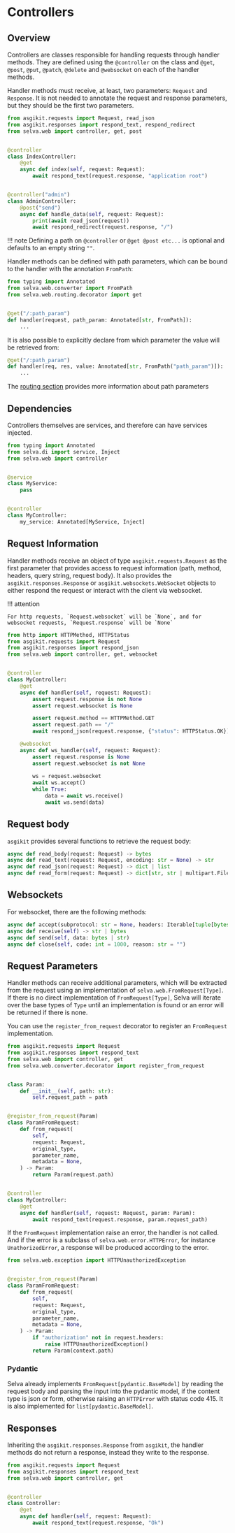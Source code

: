 # Controllers

## Overview

Controllers are classes responsible for handling requests through handler methods.
They are defined using the `@controller` on the class and `@get`, `@post`, `@put`,
`@patch`, `@delete` and `@websocket` on each of the handler methods.

Handler methods must receive, at least, two parameters: `Request` and `Response`.
It is not needed to annotate the request and response parameters, but they should
be the first two parameters.

```python
from asgikit.requests import Request, read_json
from asgikit.responses import respond_text, respond_redirect
from selva.web import controller, get, post


@controller
class IndexController:
    @get
    async def index(self, request: Request):
        await respond_text(request.response, "application root")


@controller("admin")
class AdminController:
    @post("send")
    async def handle_data(self, request: Request):
        print(await read_json(request))
        await respond_redirect(request.response, "/")
```

!!! note
    Defining a path on `@controller` or `@get @post etc...` is optional and
    defaults to an empty string `""`.

Handler methods can be defined with path parameters, which can be bound to the
handler with the annotation `FromPath`:

```python
from typing import Annotated
from selva.web.converter import FromPath
from selva.web.routing.decorator import get


@get("/:path_param")
def handler(request, path_param: Annotated[str, FromPath]):
    ...
```

It is also possible to explicitly declare from which parameter the value will
be retrieved from:

```python
@get("/:path_param")
def handler(req, res, value: Annotated[str, FromPath("path_param")]):
    ...
```


The [routing section](routing.md) provides more information about path parameters

## Dependencies

Controllers themselves are services, and therefore can have services injected.

```python
from typing import Annotated
from selva.di import service, Inject
from selva.web import controller


@service
class MyService:
    pass


@controller
class MyController:
    my_service: Annotated[MyService, Inject]
```

## Request Information

Handler methods receive an object of type `asgikit.requests.Request` as the first
parameter that provides access to request information (path, method, headers, query
string, request body). It also provides the `asgikit.responses.Response` or
`asgikit.websockets.WebSocket` objects to either respond the request or interact
with the client via websocket.

!!! attention

    For http requests, `Request.websocket` will be `None`, and for
    websocket requests, `Request.response` will be `None`

```python
from http import HTTPMethod, HTTPStatus
from asgikit.requests import Request
from asgikit.responses import respond_json
from selva.web import controller, get, websocket


@controller
class MyController:
    @get
    async def handler(self, request: Request):
        assert request.response is not None
        assert request.websocket is None

        assert request.method == HTTPMethod.GET
        assert request.path == "/"
        await respond_json(request.response, {"status": HTTPStatus.OK})

    @websocket
    async def ws_handler(self, request: Request):
        assert request.response is None
        assert request.websocket is not None
        
        ws = request.websocket
        await ws.accept()
        while True:
            data = await ws.receive()
            await ws.send(data)
```

## Request body

`asgikit` provides several functions to retrieve the request body:

```python
async def read_body(request: Request) -> bytes
async def read_text(request: Request, encoding: str = None) -> str
async def read_json(request: Request) -> dict | list
async def read_form(request: Request) -> dict[str, str | multipart.File]:
```

## Websockets

For websocket, there are the following methods:

```python
async def accept(subprotocol: str = None, headers: Iterable[tuple[bytes, bytes]] = None)
async def receive(self) -> str | bytes
async def send(self, data: bytes | str)
async def close(self, code: int = 1000, reason: str = "")
```

## Request Parameters

Handler methods can receive additional parameters, which will be extracted from
the request using an implementation of `selva.web.FromRequest[Type]`.
If there is no direct implementation of `FromRequest[Type]`, Selva will iterate
over the base types of `Type` until an implementation is found or an error will
be returned if there is none.

You can use the `register_from_request` decorator to register an `FromRequest` implementation.

```python
from asgikit.requests import Request
from asgikit.responses import respond_text
from selva.web import controller, get
from selva.web.converter.decorator import register_from_request


class Param:
    def __init__(self, path: str):
        self.request_path = path


@register_from_request(Param)
class ParamFromRequest:
    def from_request(
        self,
        request: Request,
        original_type,
        parameter_name,
        metadata = None,
    ) -> Param:
        return Param(request.path)


@controller
class MyController:
    @get
    async def handler(self, request: Request, param: Param):
        await respond_text(request.response, param.request_path)
```

If the `FromRequest` implementation raise an error, the handler is not called.
And if the error is a subclass of `selva.web.error.HTTPError`, for instance
`UnathorizedError`, a response will be produced according to the error.

```python
from selva.web.exception import HTTPUnauthorizedException


@register_from_request(Param)
class ParamFromRequest:
    def from_request(
        self,
        request: Request,
        original_type,
        parameter_name,
        metadata = None,
    ) -> Param:
        if "authorization" not in request.headers:
            raise HTTPUnauthorizedException()
        return Param(context.path)
```

### Pydantic

Selva already implements `FromRequest[pydantic.BaseModel]` by reading the request
body and parsing the input into the pydantic model, if the content type is json
or form, otherwise raising an `HTTPError` with status code 415. It is also implemented
for `list[pydantic.BaseModel]`.

## Responses

Inheriting the `asgikit.responses.Response` from `asgikit`, the handler methods
do not return a response, instead they write to the response.

```python
from asgikit.requests import Request
from asgikit.responses import respond_text
from selva.web import controller, get


@controller
class Controller:
    @get
    async def handler(self, request: Request):
        await respond_text(request.response, "Ok")
```
